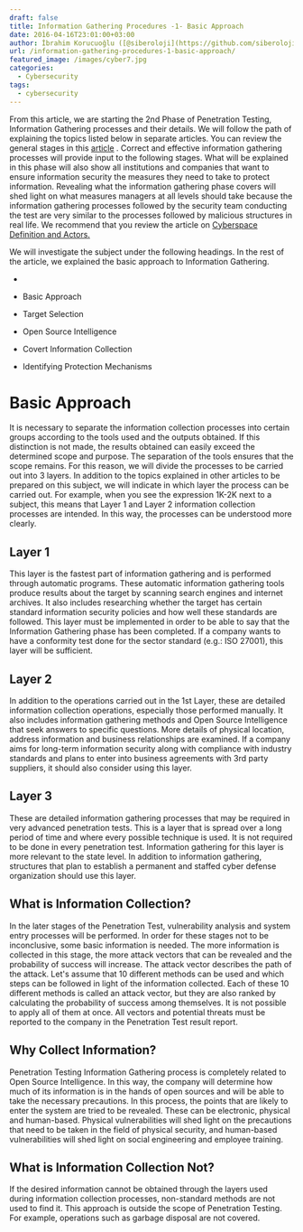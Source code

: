 ```yaml
---
draft: false
title: Information Gathering Procedures -1- Basic Approach
date: 2016-04-16T23:01:00+03:00
author: İbrahim Korucuoğlu ([@siberoloji](https://github.com/siberoloji))
url: /information-gathering-procedures-1-basic-approach/
featured_image: /images/cyber7.jpg
categories:
  - Cybersecurity
tags:
  - cybersecurity
---
```



From this article, we are starting the 2nd Phase of Penetration Testing, Information Gathering processes and their details. We will follow the path of explaining the topics listed below in separate articles. You can review the general stages in this  <a href="https://www.siberoloji.com/sizma-testi-safhalari-nelerdir/" target="_blank" rel="noreferrer noopener">article</a>  . Correct and effective information gathering processes will provide input to the following stages. What will be explained in this phase will also show all institutions and companies that want to ensure information security the measures they need to take to protect information. Revealing what the information gathering phase covers will shed light on what measures managers at all levels should take because the information gathering processes followed by the security team conducting the test are very similar to the processes followed by malicious structures in real life. We recommend that you review the article on <a href="https://www.siberoloji.com/siber-uzay-tanimi-ve-aktorleri/" target="_blank" rel="noreferrer noopener">Cyberspace Definition and Actors.</a>



We will investigate the subject under the following headings. In the rest of the article, we explained the basic approach to Information Gathering.


* 
* Basic Approach

* Target Selection

* Open Source Intelligence

* Covert Information Collection

* Identifying Protection Mechanisms
# Basic Approach



It is necessary to separate the information collection processes into certain groups according to the tools used and the outputs obtained. If this distinction is not made, the results obtained can easily exceed the determined scope and purpose. The separation of the tools ensures that the scope remains. For this reason, we will divide the processes to be carried out into 3 layers. In addition to the topics explained in other articles to be prepared on this subject, we will indicate in which layer the process can be carried out. For example, when you see the expression 1K-2K next to a subject, this means that Layer 1 and Layer 2 information collection processes are intended. In this way, the processes can be understood more clearly.



## Layer 1



This layer is the fastest part of information gathering and is performed through automatic programs. These automatic information gathering tools produce results about the target by scanning search engines and internet archives. It also includes researching whether the target has certain standard information security policies and how well these standards are followed. This layer must be implemented in order to be able to say that the Information Gathering phase has been completed. If a company wants to have a conformity test done for the sector standard (e.g.: ISO 27001), this layer will be sufficient.



## Layer 2



In addition to the operations carried out in the 1st Layer, these are detailed information collection operations, especially those performed manually. It also includes information gathering methods and Open Source Intelligence that seek answers to specific questions. More details of physical location, address information and business relationships are examined. If a company aims for long-term information security along with compliance with industry standards and plans to enter into business agreements with 3rd party suppliers, it should also consider using this layer.



## Layer 3



These are detailed information gathering processes that may be required in very advanced penetration tests. This is a layer that is spread over a long period of time and where every possible technique is used. It is not required to be done in every penetration test. Information gathering for this layer is more relevant to the state level. In addition to information gathering, structures that plan to establish a permanent and staffed cyber defense organization should use this layer.



## What is Information Collection?



In the later stages of the Penetration Test, vulnerability analysis and system entry processes will be performed. In order for these stages not to be inconclusive, some basic information is needed. The more information is collected in this stage, the more attack vectors that can be revealed and the probability of success will increase. The attack vector describes the path of the attack. Let's assume that 10 different methods can be used and which steps can be followed in light of the information collected. Each of these 10 different methods is called an attack vector, but they are also ranked by calculating the probability of success among themselves. It is not possible to apply all of them at once. All vectors and potential threats must be reported to the company in the Penetration Test result report.



## Why Collect Information?



Penetration Testing Information Gathering process is completely related to Open Source Intelligence. In this way, the company will determine how much of its information is in the hands of open sources and will be able to take the necessary precautions. In this process, the points that are likely to enter the system are tried to be revealed. These can be electronic, physical and human-based. Physical vulnerabilities will shed light on the precautions that need to be taken in the field of physical security, and human-based vulnerabilities will shed light on social engineering and employee training.



## What is Information Collection Not?



If the desired information cannot be obtained through the layers used during information collection processes, non-standard methods are not used to find it. This approach is outside the scope of Penetration Testing. For example, operations such as garbage disposal are not covered.
